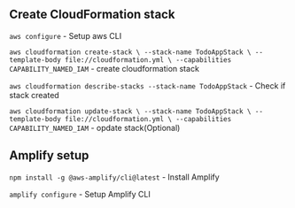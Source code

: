 ## Create CloudFormation stack

`aws configure` - Setup aws CLI

`aws cloudformation create-stack \
  --stack-name TodoAppStack \
  --template-body file://cloudformation.yml \
  --capabilities CAPABILITY_NAMED_IAM` - create cloudformation stack

`aws cloudformation describe-stacks --stack-name TodoAppStack` - Check if stack created

`aws cloudformation update-stack \
  --stack-name TodoAppStack \
  --template-body file://cloudformation.yml \
  --capabilities CAPABILITY_NAMED_IAM` - opdate stack(Optional)

## Amplify setup

`npm install -g @aws-amplify/cli@latest` - Install Amplify

`amplify configure` - Setup Amplify CLI

